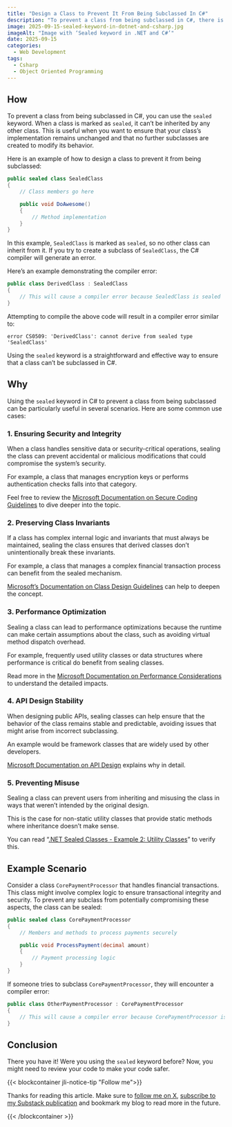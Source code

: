 ```yaml
---
title: "Design a Class to Prevent It From Being Subclassed In C#"
description: "To prevent a class from being subclassed in C#, there is a keyword you can use. Let’s see which, how it is used and why."
image: 2025-09-15-sealed-keyword-in-dotnet-and-csharp.jpg
imageAlt: "Image with ‘Sealed keyword in .NET and C#’"
date: 2025-09-15
categories:
  - Web Development
tags:
  - Csharp
  - Object Oriented Programming
---
```


## How

To prevent a class from being subclassed in C#, you can use the `sealed` keyword. When a class is marked as `sealed`, it can’t be inherited by any other class. This is useful when you want to ensure that your class’s implementation remains unchanged and that no further subclasses are created to modify its behavior.

Here is an example of how to design a class to prevent it from being subclassed:

```csharp
public sealed class SealedClass
{
    // Class members go here

    public void DoAwesome()
    {
        // Method implementation
    }
}

```

In this example, `SealedClass` is marked as `sealed`, so no other class can inherit from it. If you try to create a subclass of `SealedClass`, the C# compiler will generate an error.

Here’s an example demonstrating the compiler error:

```csharp
public class DerivedClass : SealedClass
{
    // This will cause a compiler error because SealedClass is sealed
}

```

Attempting to compile the above code will result in a compiler error similar to:

```
error CS0509: 'DerivedClass': cannot derive from sealed type 'SealedClass'
```

Using the `sealed` keyword is a straightforward and effective way to ensure that a class can’t be subclassed in C#.

## Why

Using the `sealed` keyword in C# to prevent a class from being subclassed can be particularly useful in several scenarios. Here are some common use cases:

### 1. **Ensuring Security and Integrity**

When a class handles sensitive data or security-critical operations, sealing the class can prevent accidental or malicious modifications that could compromise the system’s security.

For example, a class that manages encryption keys or performs authentication checks falls into that category.

Feel free to review the [Microsoft Documentation on Secure Coding Guidelines](https://docs.microsoft.com/en-us/dotnet/standard/security/secure-coding-guidelines) to dive deeper into the topic.

### 2. **Preserving Class Invariants**

If a class has complex internal logic and invariants that must always be maintained, sealing the class ensures that derived classes don’t unintentionally break these invariants.

For example, a class that manages a complex financial transaction process can benefit from the sealed mechanism.

[Microsoft’s Documentation on Class Design Guidelines](https://docs.microsoft.com/en-us/dotnet/standard/design-guidelines/class-design) can help to deepen the concept.

### 3. **Performance Optimization**

Sealing a class can lead to performance optimizations because the runtime can make certain assumptions about the class, such as avoiding virtual method dispatch overhead.

For example, frequently used utility classes or data structures where performance is critical do benefit from sealing classes.

Read more in the [Microsoft Documentation on Performance Considerations](https://docs.microsoft.com/en-us/dotnet/framework/performance/performance-tips) to understand the detailed impacts.

### 4. **API Design Stability**

When designing public APIs, sealing classes can help ensure that the behavior of the class remains stable and predictable, avoiding issues that might arise from incorrect subclassing.

An example would be framework classes that are widely used by other developers.

[Microsoft Documentation on API Design](https://docs.microsoft.com/en-us/dotnet/standard/design-guidelines/) explains why in detail.

### 5. **Preventing Misuse**

Sealing a class can prevent users from inheriting and misusing the class in ways that weren’t intended by the original design.

This is the case for non-static utility classes that provide static methods where inheritance doesn’t make sense.

You can read “[.NET Sealed Classes - Example 2: Utility Classes](https://www.compilenrun.com/docs/framework/dotnet/net-object-oriented-programming/net-sealed-classes/)” to verify this.

## Example Scenario

Consider a class `CorePaymentProcessor` that handles financial transactions. This class might involve complex logic to ensure transactional integrity and security. To prevent any subclass from potentially compromising these aspects, the class can be sealed:

```csharp
public sealed class CorePaymentProcessor
{
    // Members and methods to process payments securely

    public void ProcessPayment(decimal amount)
    {
        // Payment processing logic
    }
}
```

If someone tries to subclass `CorePaymentProcessor`, they will encounter a compiler error:

```csharp
public class OtherPaymentProcessor : CorePaymentProcessor
{
    // This will cause a compiler error because CorePaymentProcessor is sealed
}
```

## Conclusion

There you have it! Were you using the `sealed` keyword before? Now, you might need to review your code to make your code safer.

{{< blockcontainer jli-notice-tip "Follow me">}}

Thanks for reading this article. Make sure to [follow me on X](https://x.com/LitzlerJeremie), [subscribe to my Substack publication](https://iamjeremie.substack.com/) and bookmark my blog to read more in the future.

{{< /blockcontainer >}}
